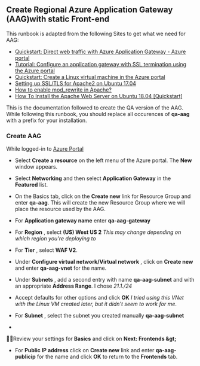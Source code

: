 ## Create Regional Azure Application Gateway (AAG)with static Front-end

This runbook is adapted from the following Sites to get what we need for AAG:

- [Quickstart: Direct web traffic with Azure Application Gateway - Azure portal](https://docs.microsoft.com/en-us/azure/application-gateway/quick-create-portal)
- [Tutorial: Configure an application gateway with SSL termination using the Azure portal](https://docs.microsoft.com/en-us/azure/application-gateway/create-ssl-portal)
- [Quickstart: Create a Linux virtual machine in the Azure portal](https://docs.microsoft.com/en-us/azure/virtual-machines/linux/quick-create-portal)
- [Setting up SSL/TLS for Apache2 on Ubuntu 17.04](https://websiteforstudents.com/setting-ssltls-apache2-ubuntu-17-04/)
- [How to enable mod\_rewrite in Apache?](https://askubuntu.com/questions/48362/how-to-enable-mod-rewrite-in-apache)
- [How To Install the Apache Web Server on Ubuntu 18.04 [Quickstart]](https://www.digitalocean.com/community/tutorials/how-to-install-the-apache-web-server-on-ubuntu-18-04-quickstart)

This is the documentation followed to create the QA version of the AAG. While following this runbook, you should replace all occurences of  **qa-aag**  with a prefix for your installation.

### Create AAG

While logged-in to [Azure Portal](https://portal.azure.com/)

- Select  **Create a resource**  on the left menu of the Azure portal. The  **New**  window appears.
- Select  **Networking**  and then select  **Application Gateway**  in the  **Featured**  list.
- On the Basics tab, click on the  **Create new**  link for Resource Group and enter  **qa-aag**. This will create the new Resource Group where we will place the resource used by the AAG.
- For  **Application gateway name**  enter  **qa-aag-gateway**
- For  **Region** , select **(US) West US 2** _This may change depending on which region you&#39;re deploying to_
- For  **Tier** , select  **WAF V2**.
- Under  **Configure virtual network/Virtual network** , click on  **Create new**  and enter  **qa-aag-vnet**  for the name.
- Under  **Subnets** , add a second entry with name  **qa-aag-subnet**  and with an appropriate  **Address Range**. I chose _21.1./24_
- Accept defaults for other options and click  **OK**  _I tried using this VNet with the Linux VM created later, but it didn&#39;t seem to work for me_.

- For  **Subnet** , select the subnet you created manually  **qa-aag-subnet**
-
Review your settings for  **Basics**  and click on  **Next: Frontends \&gt;**

- For  **Public IP address**  click on  **Create new**  link and enter  **qa-aag-publicip**  for the name and click  **OK**  to return to the  **Frontends**  tab.
